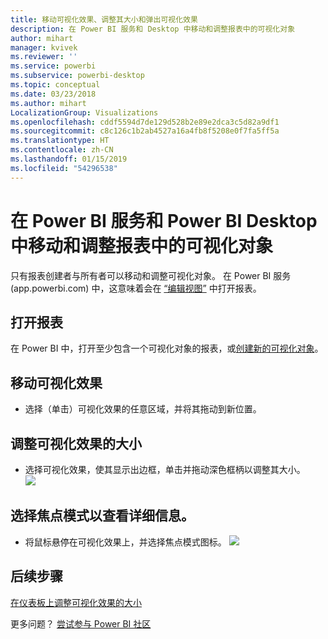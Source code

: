 ```yaml
---
title: 移动可视化效果、调整其大小和弹出可视化效果
description: 在 Power BI 服务和 Desktop 中移动和调整报表中的可视化对象
author: mihart
manager: kvivek
ms.reviewer: ''
ms.service: powerbi
ms.subservice: powerbi-desktop
ms.topic: conceptual
ms.date: 03/23/2018
ms.author: mihart
LocalizationGroup: Visualizations
ms.openlocfilehash: cddf5594d7de129d528b2e89e2dca3c5d82a9df1
ms.sourcegitcommit: c8c126c1b2ab4527a16a4fb8f5208e0f7fa5ff5a
ms.translationtype: HT
ms.contentlocale: zh-CN
ms.lasthandoff: 01/15/2019
ms.locfileid: "54296538"
---
```

# <a name="move-and-resize-a-visualization-in-a-report-in-power-bi-service-and-power-bi-desktop"></a>在 Power BI 服务和 Power BI Desktop 中移动和调整报表中的可视化对象
只有报表创建者与所有者可以移动和调整可视化对象。 在 Power BI 服务 (app.powerbi.com) 中，这意味着会在 [“编辑视图”](../consumer/end-user-reading-view.md) 中打开报表。

## <a name="open-the-report"></a>打开报表
在 Power BI 中，打开至少包含一个可视化对象的报表，或[创建新的可视化对象](power-bi-report-add-visualizations-i.md)。 

## <a name="move-the-visualization"></a>移动可视化效果
* 选择（单击）可视化效果的任意区域，并将其拖动到新位置。

## <a name="resize-the-visualization"></a>调整可视化效果的大小
* 选择可视化效果，使其显示出边框，单击并拖动深色框柄以调整其大小。  
  ![](media/power-bi-visualization-move-and-resize/untitled.gif)

## <a name="select-focus-mode-to-see-more-detail"></a>选择焦点模式以查看详细信息。
* 将鼠标悬停在可视化效果上，并选择焦点模式图标。
  ![](media/power-bi-visualization-move-and-resize/pbi_popouticon.jpg)

## <a name="next-steps"></a>后续步骤
[在仪表板上调整可视化效果的大小](../service-dashboard-edit-tile.md)  

更多问题？ [尝试参与 Power BI 社区](http://community.powerbi.com/)